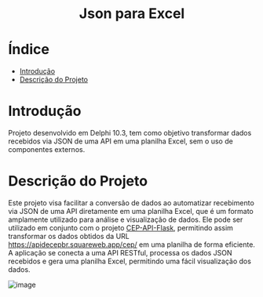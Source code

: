 <h1 align="center"> Json para Excel </h1>

# Índice 

- [Introdução](#Introdução)
- [Descrição do Projeto](#Descrição-do-Projeto)

# Introdução
Projeto desenvolvido em Delphi 10.3, tem como objetivo transformar dados recebidos via JSON de uma API em uma planilha Excel, sem o uso de componentes externos.

# Descrição do Projeto
 Este projeto visa facilitar a conversão de dados ao automatizar recebimento via JSON de uma API diretamente em uma planilha Excel, que é um formato amplamente utilizado para análise e visualização de dados. 
 Ele pode ser utilizado em conjunto com o projeto [CEP-API-Flask](https://github.com/RichardFontoura/CEP-API-Flask), permitindo assim transformar os dados obtidos da URL https://apidecepbr.squareweb.app/cep/ em uma planilha de forma eficiente.
 A aplicação se conecta a uma API RESTful, processa os dados JSON recebidos e gera uma planilha Excel, permitindo uma fácil visualização dos dados.

 ![image](https://github.com/user-attachments/assets/2cad9e59-5b26-42a3-92c3-1c472713e090)
